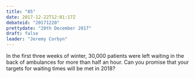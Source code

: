 ```yaml
---
title: "05"
date: 2017-12-22T12:01:17Z
debateid: "20171220"
prettydate: "20th December 2017"
draft: false
leader: "Jeremy Corbyn"
---
```


In the first three weeks of winter, 30,000 patients were left waiting in the back of ambulances for more than half an hour. Can you promise that your targets for waiting times will be met in 2018?